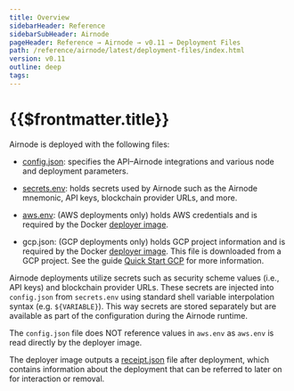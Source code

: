 ```yaml
---
title: Overview
sidebarHeader: Reference
sidebarSubHeader: Airnode
pageHeader: Reference → Airnode → v0.11 → Deployment Files
path: /reference/airnode/latest/deployment-files/index.html
version: v0.11
outline: deep
tags:
---
```


<VersionWarning/>

<PageHeader/>

<SearchHighlight/>

# {{$frontmatter.title}}

Airnode is deployed with the following files:

- [config.json](./config-json.md): specifies the API–Airnode integrations and
  various node and deployment parameters.

- [secrets.env](./secrets-env.md): holds secrets used by Airnode such as the
  Airnode mnemonic, API keys, blockchain provider URLs, and more.

- [aws.env](./aws-env.md): (AWS deployments only) holds AWS credentials and is
  required by the Docker [deployer image](../docker/deployer-image.md).

- gcp.json: (GCP deployments only) holds GCP project information and is required
  by the Docker [deployer image](../docker/deployer-image.md). This file is
  downloaded from a GCP project. See the guide
  [Quick Start GCP](/guides/airnode/quick-start-gcp/#_4-gcp-project-setup-credentials)
  for more information.

Airnode deployments utilize secrets such as security scheme values (i.e., API
keys) and blockchain provider URLs. These secrets are injected into
`config.json` from `secrets.env` using standard shell variable interpolation
syntax (e.g. `${VARIABLE}`). This way secrets are stored separately but are
available as part of the configuration during the Airnode runtime.

The `config.json` file does NOT reference values in `aws.env` as `aws.env` is
read directly by the deployer image.

The deployer image outputs a [receipt.json](receipt-json.md) file after
deployment, which contains information about the deployment that can be referred
to later on for interaction or removal.
